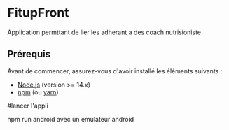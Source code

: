 # FitupFront

Application permttant de lier les adherant a des coach nutrisioniste 
## Prérequis

Avant de commencer, assurez-vous d'avoir installé les éléments suivants :

- [Node.js](https://nodejs.org/) (version >= 14.x)
- [npm](https://www.npmjs.com/) (ou [yarn](https://yarnpkg.com/))

#lancer l'appli 

npm run android avec un emulateur android 
